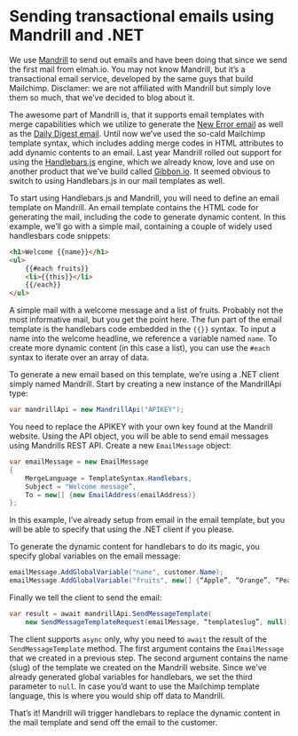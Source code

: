 # Sending transactional emails using Mandrill and .NETWe use [Mandrill](http://mandrill.com/) to send out emails and have been doing that since we send the first mail from elmah.io. You may not know Mandrill, but it’s a transactional email service, developed by the same guys that build Mailchimp. Disclamer: we are not affiliated with Mandrill but simply love them so much, that we’ve decided to blog about it.The awesome part of Mandrill is, that it supports email templates with merge capabilities which we utilize to generate the [New Error email](http://blog.elmah.io/receive-an-email-when-a-new-error-is-logged/) as well as the [Daily Digest email](http://blog.elmah.io/daily-digest-email/). Until now we’ve used the so-cald Mailchimp template syntax, which includes adding merge codes in HTML attributes to add dynamic contents to an email. Last year Mandrill rolled out support for using the [Handlebars.js](http://handlebarsjs.com/) engine, which we already know, love and use on another product that we’ve build called [Gibbon.io](http://gibbon.io/). It seemed obvious to switch to using Handlebars.js in our mail templates as well.To start using Handlebars.js and Mandrill, you will need to define an email template on Mandrill. An email template contains the HTML code for generating the mail, including the code to generate dynamic content. In this example, we’ll go with a simple mail, containing a couple of widely used handlesbars code snippets:```html<h1>Welcome {{name}}</h1><ul>    {{#each fruits}}    <li>{{this}}</li>    {{/each}}</ul>```A simple mail with a welcome message and a list of fruits. Probably not the most informative mail, but you get the point here. The fun part of the email template is the handlebars code embedded in the ```{{}}``` syntax. To input a name into the welcome headline, we reference a variable named ```name```. To create more dynamic content (in this case a list), you can use the ```#each``` syntax to iterate over an array of data.To generate a new email based on this template, we’re using a .NET client simply named Mandrill. Start by creating a new instance of the MandrillApi type:```csharpvar mandrillApi = new MandrillApi("APIKEY");```You need to replace the APIKEY with your own key found at the Mandrill website. Using the API object, you will be able to send email messages using Mandrills REST API. Create a new ```EmailMessage``` object:```csharpvar emailMessage = new EmailMessage{    MergeLanguage = TemplateSyntax.Handlebars,    Subject = "Welcome message”,    To = new[] {new EmailAddress(emailAddress)}};```In this example, I’ve already setup from email in the email template, but you will be able to specify that using the .NET client if you please.To generate the dynamic content for handlebars to do its magic, you specify global variables on the email message:```csharpemailMessage.AddGlobalVariable("name", customer.Name);emailMessage.AddGlobalVariable("fruits", new[] {“Apple”, “Orange”, “Pear”}.ToList());```Finally we tell the client to send the email:```csharpvar result = await mandrillApi.SendMessageTemplate(    new SendMessageTemplateRequest(emailMessage, “templateslug”, null));```The client supports ```async``` only, why you need to ```await``` the result of the ```SendMessageTemplate``` method. The first argument contains the ```EmailMessage``` that we created in a previous step. The second argument contains the name (slug) of the template we created on the Mandrill website. Since we’ve already generated global variables for handlebars, we set the third parameter to ```null```. In case you’d want to use the Mailchimp template language, this is where you would ship off data to Mandrill.That’s it! Mandrill will trigger handlebars to replace the dynamic content in the mail template and send off the email to the customer.